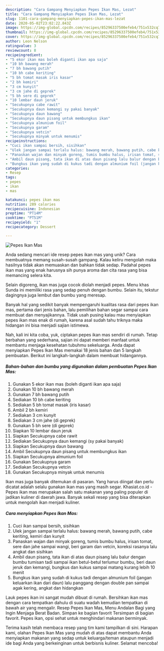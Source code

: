 ```yaml
---
description: "Cara Gampang Menyiapkan Pepes Ikan Mas, Lezat"
title: "Cara Gampang Menyiapkan Pepes Ikan Mas, Lezat"
slug: 1101-cara-gampang-menyiapkan-pepes-ikan-mas-lezat
date: 2020-05-02T23:02:22.843Z
image: https://img-global.cpcdn.com/recipes/85296337500efeb4/751x532cq70/pepes-ikan-mas-foto-resep-utama.jpg
thumbnail: https://img-global.cpcdn.com/recipes/85296337500efeb4/751x532cq70/pepes-ikan-mas-foto-resep-utama.jpg
cover: https://img-global.cpcdn.com/recipes/85296337500efeb4/751x532cq70/pepes-ikan-mas-foto-resep-utama.jpg
author: Leon Nelson
ratingvalue: 3
reviewcount: 8
recipeingredient:
- "5 ekor ikan mas boleh diganti ikan apa saja"
- "10 bh bawang merah"
- "7 bh bawang putih"
- "10 bh cabe keriting"
- "5 bh tomat masak iris kasar"
- "2 bh kemiri"
- "3 cm kunyit"
- "3 cm jahe di geprek"
- "5 bh sere di geprek"
- "10 lembar daun jeruk"
- "Secukupnya cabe rawit"
- "Secukupnya daun kemangi sy pakai banyak"
- "Secukupnya daun bawang"
- "Secukupnya daun pisang untuk membungkus ikan"
- "Secukupnya almunium foil"
- "Secukupnya garam"
- "Secukupnya vetcin"
- "Secukupnya minyak untuk menumis"
recipeinstructions:
- "Cuci ikan sampai bersih, sisihkan"
- "Ulek jangan sampai terlalu halus: bawang merah, bawang putih, cabe keriting, kemiri dan kunyit"
- "Panaskan wajan dan minyak goreng, tumis bumbu halus, irisan tomat, sere dan jahe sampai wangi, beri garam dan vetcin, koreksi rasanya lalu angkat dan sisihkan"
- "Ambil daun pisang, tata ikan di atas daun pisang lalu balur dengan bumbu tumisan tadi sampai ikan betul-betul terlumur bumbu, beri daun jeruk dan kemangi, bungkus dan kukus sampai matang kurang lebih 10 menit"
- "Bungkus ikan yang sudah di kukus tadi dengan almunium foil (jangan keluarkan ikan dari daun) lalu panggang dengan double pan sampai agak kering, angkat dan hidangkan"
categories:
- Resep
tags:
- pepes
- ikan
- mas

katakunci: pepes ikan mas 
nutrition: 289 calories
recipecuisine: Indonesian
preptime: "PT14M"
cooktime: "PT51M"
recipeyield: "1"
recipecategory: Dessert

---
```



![Pepes Ikan Mas](https://img-global.cpcdn.com/recipes/85296337500efeb4/751x532cq70/pepes-ikan-mas-foto-resep-utama.jpg)

Anda sedang mencari ide resep pepes ikan mas yang unik? Cara membuatnya memang susah-susah gampang. Kalau keliru mengolah maka hasilnya tidak akan memuaskan dan bahkan tidak sedap. Padahal pepes ikan mas yang enak harusnya sih punya aroma dan cita rasa yang bisa memancing selera kita.

Selain digoreng, ikan mas juga cocok diolah menjadi pepes. Menu khas Sunda ini memiliki rasa yang sedap penuh dengan bumbu. Selain itu, tekstur dagingnya juga lembut dan bumbu yang meresap.

Banyak hal yang sedikit banyak mempengaruhi kualitas rasa dari pepes ikan mas, pertama dari jenis bahan, lalu pemilihan bahan segar sampai cara membuat dan menyajikannya. Tidak usah pusing kalau mau menyiapkan pepes ikan mas enak di rumah, karena asal sudah tahu triknya maka hidangan ini bisa menjadi sajian istimewa.


Nah, kali ini kita coba, yuk, ciptakan pepes ikan mas sendiri di rumah. Tetap berbahan yang sederhana, sajian ini dapat memberi manfaat untuk membantu menjaga kesehatan tubuhmu sekeluarga. Anda dapat menyiapkan Pepes Ikan Mas memakai 18 jenis bahan dan 5 langkah pembuatan. Berikut ini langkah-langkah dalam membuat hidangannya.

<!--inarticleads1-->

##### Bahan-bahan dan bumbu yang digunakan dalam pembuatan Pepes Ikan Mas:

1. Gunakan 5 ekor ikan mas (boleh diganti ikan apa saja)
1. Gunakan 10 bh bawang merah
1. Gunakan 7 bh bawang putih
1. Sediakan 10 bh cabe keriting
1. Sediakan 5 bh tomat masak (iris kasar)
1. Ambil 2 bh kemiri
1. Sediakan 3 cm kunyit
1. Sediakan 3 cm jahe (di geprek)
1. Gunakan 5 bh sere (di geprek)
1. Siapkan 10 lembar daun jeruk
1. Siapkan Secukupnya cabe rawit
1. Sediakan Secukupnya daun kemangi (sy pakai banyak)
1. Siapkan Secukupnya daun bawang
1. Ambil Secukupnya daun pisang untuk membungkus ikan
1. Siapkan Secukupnya almunium foil
1. Gunakan Secukupnya garam
1. Sediakan Secukupnya vetcin
1. Gunakan Secukupnya minyak untuk menumis


Ikan mas juga banyak ditemukan di pasaran. Yang harus diingat dan perlu dicatat adalah selalu gunakan ikan mas yang masih segar. Khasiat.co.id - Pepes ikan mas merupakan salah satu makanan yang paling populer di jadikan kuliner di daerah jawa. Banyak sekali resep yang bisa diterapkan untuk mengolah ikan menjadi kuliner. 

<!--inarticleads2-->

##### Cara menyiapkan Pepes Ikan Mas:

1. Cuci ikan sampai bersih, sisihkan
1. Ulek jangan sampai terlalu halus: bawang merah, bawang putih, cabe keriting, kemiri dan kunyit
1. Panaskan wajan dan minyak goreng, tumis bumbu halus, irisan tomat, sere dan jahe sampai wangi, beri garam dan vetcin, koreksi rasanya lalu angkat dan sisihkan
1. Ambil daun pisang, tata ikan di atas daun pisang lalu balur dengan bumbu tumisan tadi sampai ikan betul-betul terlumur bumbu, beri daun jeruk dan kemangi, bungkus dan kukus sampai matang kurang lebih 10 menit
1. Bungkus ikan yang sudah di kukus tadi dengan almunium foil (jangan keluarkan ikan dari daun) lalu panggang dengan double pan sampai agak kering, angkat dan hidangkan


Lauk pepes ikan ini sangat mudah dibuat di rumah. Bersihkan ikan mas dengan cara tempatkan dahulu di suatu wadah kemudian tempatkan di bawah air yang mengalir. Resep Pepes Ikan Mas, Menu Andalan Bagi yang Ingin Menjaga Berat Badan. Simpan ke bagian favorit Tersimpan di bagian favorit. Pepes ikan, opsi sehat untuk menghindari makanan berminyak. 

Terima kasih telah membaca resep yang tim kami tampilkan di sini. Harapan kami, olahan Pepes Ikan Mas yang mudah di atas dapat membantu Anda menyiapkan makanan yang sedap untuk keluarga/teman ataupun menjadi ide bagi Anda yang berkeinginan untuk berbisnis kuliner. Selamat mencoba!

